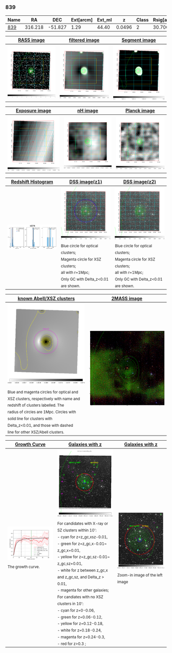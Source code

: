 <div STYLE="page-break-after: always;"></div>

### 839

|Name          |RA          |DEC      | Ext[arcm] | Ext_ml | z    | Class| Rsig[arcmin] | CRsig[c/s] | CR500[c/s] | R500[Mpc] |L500[erg/s]|F500[erg/s/cm^2]| M500[Msun]|Tx[keV]|beta|GC(XSZ,Delta_z<0.01)| GC(OPT,Delta_z<0.01)|GC|alias|
|--------------|------------|------------|---|---|-----------|--------|------|------|----|----|----|----|----|----|----|----|----|----|---|
|[839](script/839.md)     | 316.218       | -51.827       | 1.29    | 44.40   | 0.0496 | 2   | 30.700 |0.460 |0.421 |0.789 |4.535e+43 |7.799e-12 |1.464e+14 |2.751 |1.291 |MCXC, |N, |MCXC, |k074|

|[RASS image](../image/839/839_img.pdf)|[filtered image](../image/839/839_fil.pdf)|[Segment image](../image/839/839_seg.pdf)|
|-------------------|--------------------|-------------------|
| <img src="../image/839/839_img.png" width="300">  | <img src="../image/839/839_fil.png" width="300">   | <img src="../image/839/839_seg.png" width="300">  |

|[Exposure image](../image/839/839_mex.pdf)| [nH image](../image/839/839_nh.pdf)| [Planck image](../image/839/839_p.pdf)|
|-------------------|--------------------|-------------------|
|<img src="../image/839/839_mex.png" width="300">   | <img src="../image/839/839_nh.png" width="300">    | <img src="../image/839/839_p.png" width="300"> |

|[Redshift Histogram](../image/839/839_zg.pdf) | [DSS image(z1)](../image/839/839_dss_z1.pdf)      |  [DSS image(z2)](../image/839/839_dss_z2.pdf)    |
|-------------------|--------------------|-------------------|
|<img src="../image/839/839_zg.png" width="300"> |<img src="../image/839/839_dss_z1.png" width="300"> <sub><br>Blue circle for optical clusters; <br>Magenta circle for XSZ clusters; <br>all with r=1Mpc; <br>Only GC with Delta_z<0.01 are shown. </sub>| <img src="../image/839/839_dss_z2.png" width="300"><sub><br>Blue circle for optical clusters; <br>Magenta circle for XSZ clusters; <br>all with r=1Mpc; <br>Only GC with Delta_z<0.01 are shown. </sub> |

|[known Abell/XSZ clusters](../image/839/839_m.pdf) | [2MASS image](../image/839/839_2mass.pdf)      |
|-------------------|-------------------|
|<img src=../image/839/839_m.png width="300"> <sub><br>Blue and magenta circles for optical and <br>XSZ clusters, respectively with name and <br>redshift of clusters labelled. The <br>radius of circles are 1Mpc. Circles with <br>solid line for clusters with <br>Delta_z<0.01, and those with dashed <br>line for other XSZ/Abell clusters.        </sub>|<img src="../image/839/839_2mass.png" width="300">  |

|[Growth Curve](../image/839/839_gca_all.png) |[Galaxies with z](../image/839/839_opt_ned.pdf) |[Galaxies with z](../image/839/839_opt_ned_zoom.pdf) |
|-------------------|-------------------|-------------------|
| <img src="../image/839/839_gca_all.png" width="300"> <sub><br>The growth curve.</sub>| <img src=../image/839/839_opt_ned.png width="300"> <br><sub> For candidates with X-ray or SZ clusters within 10': <br> - cyan for z<z_gc,xsz-0.01, <br> - green for z=z_gc,x-0.01~ z_gc,x+0.01, <br> - yellow for z=z_gc,sz-0.01~ z_gc,sz+0.01, <br> - white for z between z_gc,x and z_gc,sz, and Delta_z > 0.01, <br> - magenta for other galaxies; <br>For candiates with no XSZ clusters in 10': <br> - cyan for z=0-0.06, <br> - green for z=0.06-0.12, <br> - yellow for z=0.12-0.18, <br> - white for z=0.18-0.24, <br> - magenta for z=0.24-0.3, <br> - red for z>0.3 ;  </sub>|<img src=../image/839/839_opt_ned_zoom.png width="300">  <br><sub> Zoom-in image of the left image</sub>|




